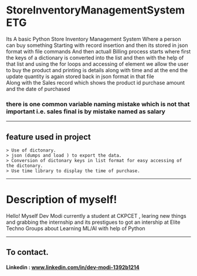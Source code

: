 # StoreInventoryManagementSystemETG
Its A basic Python Store Inventory Management System Where a person can buy something
Starting with record insertion and then its stored in json format with file commands 
And then actuall Billing process starts where first the keys of a dictionary is converted into the list and then with the help of that list and using the for loops and accessing of element we allow the user to buy the product and printing is details along with time 
and at the end the update quantity is again stored back in json format in that file  
Along with the Sales record which shows the product id purchase amount and the date of purchased 

### there is one common variable naming mistake which is not that important i.e. sales final is by mistake named as salary 
----
## feature used in project
    > Use of dictonary.
    > json (dumps and load ) to export the data.
    > Conversion of dictonary keys in list format for easy accessing of the dictonary.
    > Use time library to display the time of purchase.
----
# Description of myself!
Hello! Myself Dev Modi  currently a student at CKPCET , learing new things and grabbing the internship 
and its prestigues to got an intership at Elite Techno Groups about Learning ML/AI with help of Python

---
## To contact.

#### Linkedin : www.linkedin.com/in/dev-modi-1392b1214


